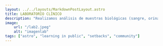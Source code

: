 ```yaml
---
layout: ../../layouts/MarkdownPostLayout.astro
title: LABORATORIO CLÍNICO
description: "Realizamos análisis de muestras biológicas (sangre, orina, tejidos) para ayudar en el diagnóstico y seguimiento de enfermedades."
image:
    url: "/lab2.jpeg"
    alt: "imagenlab"
tags: ["astro", "learning in public", "setbacks", "community"]
---
```


